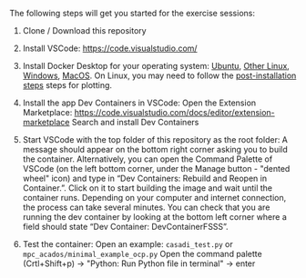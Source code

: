 The following steps will get you started for the exercise sessions:

1. Clone / Download this repository
2. Install VSCode: https://code.visualstudio.com/
3. Install Docker Desktop for your operating system:
   [Ubuntu](https://docs.docker.com/desktop/install/ubuntu/), [Other Linux](https://docs.docker.com/desktop/install/linux-install/), [Windows](https://docs.docker.com/desktop/install/windows-install/), [MacOS](https://docs.docker.com/desktop/install/mac-install/).
   On Linux, you may need to follow the [post-installation steps](https://docs.docker.com/engine/install/linux-postinstall/) steps for
   plotting.
4. Install the app Dev Containers in VSCode:
        Open the Extension Marketplace: https://code.visualstudio.com/docs/editor/extension-marketplace
        Search and install Dev Containers
5. Start VSCode with the top folder of this repository as the root folder:
        A message should appear on the bottom right corner asking you to build the container.
        Alternatively, you can open the Command Palette of VSCode (on the left bottom corner, under the Manage button - "dented wheel" icon) and type in “Dev Containers: Rebuild and Reopen in Container.”.
        Click on it to start building the image and wait until the container runs. Depending on your computer and internet connection, the process can take several minutes.
        You can check that you are running the dev container by looking at the bottom left corner where a field should state “Dev Container: DevContainerFSSS”.

6. Test the container: Open an example: `casadi_test.py` or `mpc_acados/minimal_example_ocp.py`
       Open the command palette (Crtl+Shift+p) -> "Python: Run Python file in terminal" -> enter

